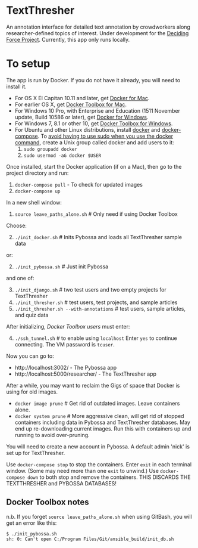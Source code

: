 # TextThresher

An annotation interface for detailed text annotation by crowdworkers along researcher-defined topics of interest. Under development for the
[Deciding Force Project](http://www.decidingforce.org/). Currently, this app only runs locally.

# To setup

The app is run by Docker. If you do not have it already, you will need to install it.
* For OS X El Capitan 10.11 and later, get [Docker for Mac](https://docs.docker.com/docker-for-mac/).
* For earlier OS X, get [Docker Toolbox for Mac](https://docs.docker.com/toolbox/toolbox_install_mac/).
* For Windows 10 Pro, with Enterprise and Education (1511 November update, Build 10586 or later), get [Docker for Windows](https://docs.docker.com/docker-for-windows/).
* For Windows 7, 8.1 or other 10, get [Docker Toolbox for Windows](https://docs.docker.com/toolbox/toolbox_install_windows/).
* For Ubuntu and other Linux distributions, install
[docker](https://docs.docker.com/engine/installation/linux/ubuntulinux/) and
[docker-compose](https://docs.docker.com/compose/install/).
  To [avoid having to use sudo when you use the docker command](https://docs.docker.com/engine/installation/linux/ubuntulinux/#/create-a-docker-group),
create a Unix group called docker and add users to it:
  1. `sudo groupadd docker`
  2. `sudo usermod -aG docker $USER`

Once installed, start the Docker application (if on a Mac), then go to the project directory and run:

  1. `docker-compose pull` - To check for updated images
  2. `docker-compose up`

In a new shell window:

  1. `source leave_paths_alone.sh` # Only need if using Docker Toolbox

Choose:

  2. `./init_docker.sh` # Inits Pybossa and loads all TextThresher sample data

or:

  2. `./init_pybossa.sh` # Just init Pybossa

and one of:

  3. `./init_django.sh` # two test users and two empty projects for TextThresher
  3. `./init_thresher.sh` # test users, test projects, and sample articles
  3. `./init_thresher.sh --with-annotations` # test users, sample articles, and quiz data

After initializing, *Docker Toolbox users* must enter:

  4. `./ssh_tunnel.sh` # to enable using `localhost`
      Enter `yes` to continue connecting. The VM password is `tcuser`.

Now you can go to:

  * http://localhost:3002/ - The Pybossa app
  * http://localhost:5000/researcher/ - The TextThresher app

After a while, you may want to reclaim the Gigs of space that Docker is using for old images.

  * `docker image prune` # Get rid of outdated images. Leave containers alone.
  * `docker system prune` # More aggressive clean, will get rid of stopped containers including data in Pybossa and TextThresher databases. May end up re-downloading current images. Run this with containers up and running to avoid over-pruning.

You will need to create a new account in Pybossa. A default admin 'nick' is set up for TextThresher.

Use `docker-compose stop` to stop the containers.
Enter `exit` in each terminal window. (Some may need more than one `exit` to unwind.)
Use `docker-compose down` to both stop and remove the containers. THIS DISCARDS THE TEXTTHRESHER and PYBOSSA DATABASES!

## Docker Toolbox notes

n.b. If you forget `source leave_paths_alone.sh` when using GitBash, you will get an error like this:
```
$ ./init_pybossa.sh
sh: 0: Can't open C:/Program Files/Git/ansible_build/init_db.sh
```
